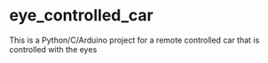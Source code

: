 # eye_controlled_car
This is a Python/C/Arduino project for a remote controlled car that is controlled with the eyes
